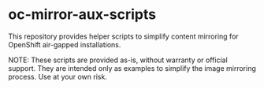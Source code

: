 # oc-mirror-aux-scripts
This repository provides helper scripts to simplify content mirroring for OpenShift air-gapped installations.

NOTE: These scripts are provided as-is, without warranty or official support. They are intended only as examples to simplify the image mirroring process. Use at your own risk.
